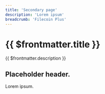 ```yaml
---
title: 'Secondary page'
description: 'Lorem ipsum'
breadcrumb: 'Filecoin Plus'
---
```


# {{ $frontmatter.title }}

{{ $frontmatter.description }}

## Placeholder header.

Lorem ipsum.
